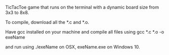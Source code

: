 TicTacToe game that runs on the terminal with a dynamic board size from 3x3 to 8x8.

To compile, download all the *.c and *.o. 

Have gcc installed on your machine and compile all files using gcc *.c *.o -o exeName

and run using ./exeName on OSX, exeName.exe on Windows 10.
